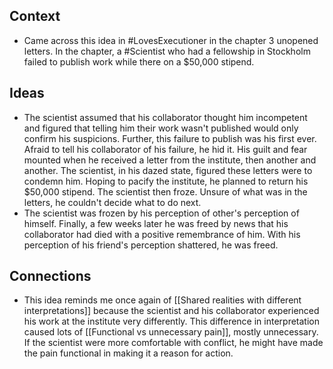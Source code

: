 ## Context
- Came across this idea in #LovesExecutioner in the chapter 3 unopened letters. In the chapter, a #Scientist who had a fellowship in Stockholm failed to publish work while there on a $50,000 stipend.

## Ideas
- The scientist assumed that his collaborator thought him incompetent and figured that telling him their work wasn't published would only confirm his suspicions. Further, this failure to publish was his first ever. Afraid to tell his collaborator of his failure, he hid it. His guilt and fear mounted when he received a letter from the institute, then another and another. The scientist, in his dazed state, figured these letters were to condemn him. Hoping to pacify the institute, he planned to return his $50,000 stipend. The scientist then froze. Unsure of what was in the letters, he couldn't decide what to do next. 
- The scientist was frozen by his perception of other's perception of himself. Finally, a few weeks later he was freed by news that his collaborator had died with a positive remembrance of him. With his perception of his friend's perception shattered, he was freed. 

## Connections
- This idea reminds me once again of [[Shared realities with different interpretations]] because the scientist and his collaborator experienced his work at the institute very differently. This difference in interpretation caused lots of [[Functional vs unnecessary pain]], mostly unnecessary. If the scientist were more comfortable with conflict, he might have made the pain functional in making it a reason for action. 